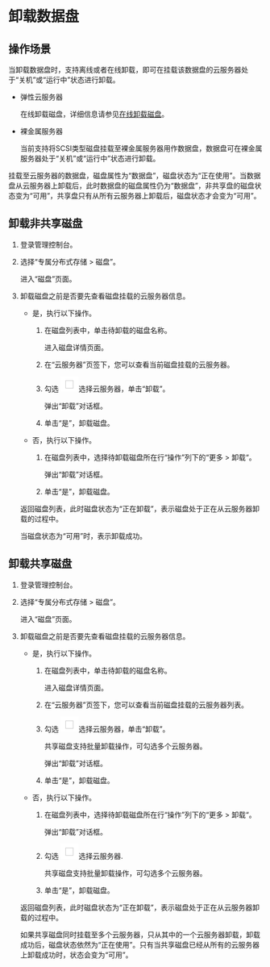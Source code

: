 # 卸载数据盘<a name="dss_01_2302"></a>

## 操作场景<a name="section41541269"></a>

当卸载数据盘时，支持离线或者在线卸载，即可在挂载该数据盘的云服务器处于“关机”或“运行中”状态进行卸载。

-   弹性云服务器

    在线卸载磁盘，详细信息请参见[在线卸载磁盘](https://support.huaweicloud.com/usermanual-ecs/ecs_03_0304.html)。

-   裸金属服务器

    当前支持将SCSI类型磁盘挂载至裸金属服务器用作数据盘，数据盘可在裸金属服务器处于“关机”或“运行中”状态进行卸载。


挂载至云服务器的数据盘，磁盘属性为“数据盘”，磁盘状态为“正在使用”。当数据盘从云服务器上卸载后，此时数据盘的磁盘属性仍为“数据盘”，非共享盘的磁盘状态变为“可用”，共享盘只有从所有云服务器上卸载后，磁盘状态才会变为“可用”。

## 卸载非共享磁盘<a name="section38327104"></a>

1.  登录管理控制台。
2.  选择“专属分布式存储 \> 磁盘”。

    进入“磁盘”页面。

3.  卸载磁盘之前是否要先查看磁盘挂载的云服务器信息。

    -   是，执行以下操作。
        1.  在磁盘列表中，单击待卸载的磁盘名称。

            进入磁盘详情页面。

        2.  在“云服务器”页签下，您可以查看当前磁盘挂载的云服务器。
        3.  勾选  ![](figures/icon-select.png)选择云服务器，单击“卸载”。

            弹出“卸载”对话框。

        4.  单击“是”，卸载磁盘。

    -   否，执行以下操作。
        1.  在磁盘列表中，选择待卸载磁盘所在行“操作”列下的“更多  \>  卸载“。

            弹出“卸载”对话框。

        2.  单击“是”，卸载磁盘。

    返回磁盘列表，此时磁盘状态为“正在卸载”，表示磁盘处于正在从云服务器卸载的过程中。

    当磁盘状态为“可用”时，表示卸载成功。


## 卸载共享磁盘<a name="section123895717167"></a>

1.  登录管理控制台。
2.  选择“专属分布式存储 \> 磁盘”。

    进入“磁盘”页面。

3.  卸载磁盘之前是否要先查看磁盘挂载的云服务器信息。

    -   是，执行以下操作。
        1.  在磁盘列表中，单击待卸载的磁盘名称。

            进入磁盘详情页面。

        2.  在“云服务器”页签下，您可以查看当前磁盘挂载的云服务器列表。
        3.  勾选  ![](figures/icon-select.png)选择云服务器，单击“卸载”。

            共享磁盘支持批量卸载操作，可勾选多个云服务器。

            弹出“卸载”对话框。

        4.  单击“是”，卸载磁盘。

    -   否，执行以下操作。
        1.  在磁盘列表中，选择待卸载磁盘所在行“操作”列下的“更多  \>  卸载“。

            弹出“卸载”对话框。

        2.  勾选  ![](figures/icon-select.png)选择云服务器.

            共享磁盘支持批量卸载操作，可勾选多个云服务器。

        3.  单击“是”，卸载磁盘。

    返回磁盘列表，此时磁盘状态为“正在卸载”，表示磁盘处于正在从云服务器卸载的过程中。

    如果共享磁盘同时挂载至多个云服务器，只从其中的一个云服务器卸载，卸载成功后，磁盘状态依然为“正在使用”。只有当共享磁盘已经从所有的云服务器上卸载成功时，状态会变为“可用”。


